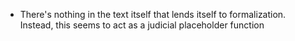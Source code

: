 - There's nothing in the text itself that lends itself to formalization. Instead, this seems to act as a judicial placeholder function